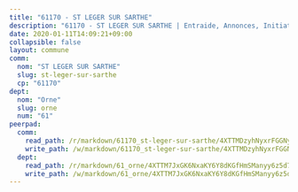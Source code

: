 ```yaml
---
title: "61170 - ST LEGER SUR SARTHE"
description: "61170 - ST LEGER SUR SARTHE | Entraide, Annonces, Initiatives"
date: 2020-01-11T14:09:21+09:00
collapsible: false
layout: commune
comm:
  nom: "ST LEGER SUR SARTHE"
  slug: st-leger-sur-sarthe
  cp: "61170"
dept:
  nom: "Orne"
  slug: orne
  num: "61"
peerpad:
  comm:
    read_path: /r/markdown/61170_st-leger-sur-sarthe/4XTTMDzyhNyxrFGGNyo83KjeAQN5bPP8XakG5dJLunp3dTAtc
    write_path: /w/markdown/61170_st-leger-sur-sarthe/4XTTMDzyhNyxrFGGNyo83KjeAQN5bPP8XakG5dJLunp3dTAtc-K3TgTuVpHPehsZRBRdE5EUr7in7wNg1Er6ySocMw3BWfJyPNwMcH5Ep1aS6w4nX6zpmPBfZwqKs6yqeGfU8b8CojxY8ixceJNVcrHH73SSPizRAQQ93NRccr3xTKeT2UMCbiiK2C
  dept:
    read_path: /r/markdown/61_orne/4XTTM7JxGK6NxaKY6Y8dKGfHmSManyy6z5d78TaTcUn3zJjy6
    write_path: /w/markdown/61_orne/4XTTM7JxGK6NxaKY6Y8dKGfHmSManyy6z5d78TaTcUn3zJjy6-K3TgUN9f9h2Fmk7w15QXNPtmJYWWDYEB4sLb6BW46ErzRh2NG4TmnnXd3GJfJ3dVSNBE8WudjKbLAy4CD2mQTtYeoUAUzvKztzGsCxcQ4ezpe7WGMgkNubsBkL3vV47Zushr5DqN
---
```


